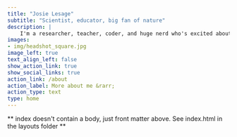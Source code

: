 ```yaml
---
title: "Josie Lesage"
subtitle: "Scientist, educator, big fan of nature"
description: |
    I'm a researcher, teacher, coder, and huge nerd who's excited about getting other people excited about nature and data.
images:
- img/headshot_square.jpg
image_left: true
text_align_left: false
show_action_link: true
show_social_links: true
action_link: /about
action_label: More about me &rarr;
action_type: text
type: home
---
```


\*\* index doesn't contain a body, just front matter above. See
index.html in the layouts folder \*\*
